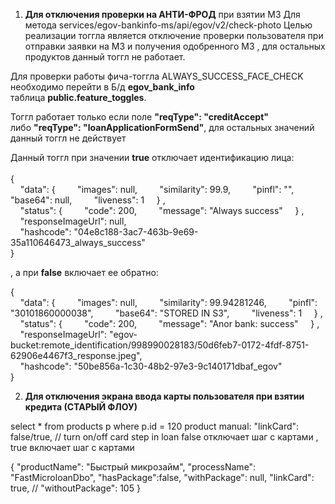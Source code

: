 1) **Для отключения проверки на АНТИ-ФРОД** при взятии МЗ
Для метода  services/egov-bankinfo-ms/api/egov/v2/check-photo 
Целью реализации тоггла является отключение проверки пользователя при отправки заявки на МЗ и получения одобренного МЗ , для остальных продуктов данный тоггл не работает.  

Для проверки работы фича-тоггла ALWAYS_SUCCESS_FACE_CHECK необходимо перейти в Б/д **egov_bank_info** таблица **public.feature_toggles**.  

Тоггл работает только если поле **"reqType": "creditAccept"** либо **"reqType": "loanApplicationFormSend"**, для остальных значений данный тоггл не действует  
  
Данный тоггл при значении **true** отключает идентификацию лица:  
   
{  
    "data":
{         "images": null,         "similarity": 99.9,         "pinfl": "",         "base64": null,         "liveness": 1     }
,  
    "status":
{         "code": 200,         "message": "Always success"     }
,  
    "responseImageUrl": null,  
    "hashcode": "04e8c188-3ac7-463b-9e69-35a110646473_always_success"  
}

, а при **false** включает ее обратно:  

{  
    "data":
{         "images": null,         "similarity": 99.94281246,         "pinfl": "30101860000038",         "base64": "STORED IN S3",         "liveness": 1     }
,  
    "status":
{         "code": 200,         "message": "Anor bank: success"     }
,  
    "responseImageUrl": "egov-bucket:remote_identification/998990028183/50d6feb7-0172-4fdf-8751-62906e4467f3_response.jpeg",  
    "hashcode": "50be856a-1c30-48b2-97e3-9c140171dbaf_egov"  
}



2) **Для отключения экрана ввода карты пользователя при взятии кредита (СТАРЫЙ ФЛОУ)**

select * from products p where p.id = 120
product manual: "linkCard": false/true, // turn on/off card step in loan
false отключает шаг с картами ,  true  включает шаг с картами

{
"productName": "Быстрый микрозайм",
"processName": "FastMicroloanDbo",
"hasPackage":false,
"withPackage": null,
"linkCard": true,   //
"withoutPackage": 105
}